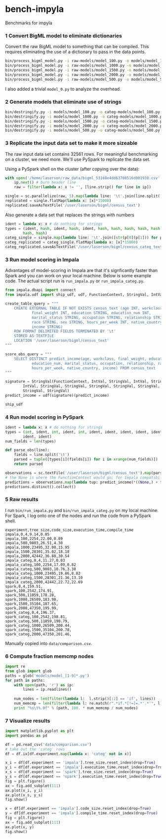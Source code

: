 bench-impyla
============

Benchmarks for impyla

### 1 Convert BigML model to eliminate dictionaries

Convert the raw BigML model to something that can be compiled. This requires
eliminating the use of a dictionary to pass in the data points.

```bash
bin/process_bigml_model.py -i raw-models/model_100.py -o models/model_100.py -d raw-data/bigml_53168e4dd63708516d001938.csv
bin/process_bigml_model.py -i raw-models/model_1000.py -o models/model_1000.py -d raw-data/bigml_53168e4dd63708516d001938.csv
bin/process_bigml_model.py -i raw-models/model_1500.py -o models/model_1500.py -d raw-data/bigml_53168e4dd63708516d001938.csv
bin/process_bigml_model.py -i raw-models/model_2000.py -o models/model_2000.py -d raw-data/bigml_53168e4dd63708516d001938.csv
bin/process_bigml_model.py -i raw-models/model_500.py -o models/model_500.py -d raw-data/bigml_53168e4dd63708516d001938.csv
```
I also added a trivial `model_0.py` to analyze the overhead.


### 2 Generate models that eliminate use of strings

```bash
bin/destringify.py -i models/model_100.py -o categ-models/model_100.py
bin/destringify.py -i models/model_1000.py -o categ-models/model_1000.py
bin/destringify.py -i models/model_1500.py -o categ-models/model_1500.py
bin/destringify.py -i models/model_2000.py -o categ-models/model_2000.py
bin/destringify.py -i models/model_500.py -o categ-models/model_500.py
```

### 3 Replicate the input data set to make it more sizeable

The raw input data set contains 32561 rows. For meaningful benchmarking on a
cluster, we need more. We'll use PySpark to replicate the data set.

Using a PySpark shell on the cluster (after copying over the data):

```python
with open('/home/laserson/raw_data/bigml_53168e4dd63708516d001938.csv', 'r') as ip:
    ip.next() # burn header line
    raw = filter(lambda x: x != '', [line.strip() for line in ip])

single = sc.parallelize(raw, 5).map(lambda line: '\t'.join(line.split(',')))
replicated = single.flatMap(lambda x: [x]*15000)
replicated.saveAsTextFile('/user/laserson/bigml/census_text')
```

Also generate a data set that replaces the strings with numbers

```python
ident = lambda x: x # do nothing for strings
types = (ident, hash, ident, hash, ident, hash, hash, hash, hash, hash, ident,
        hash, hash)
categ_single = single.map(lambda line: '\t'.join([str(p[0](p[1])) for p in zip(types, line.split('\t'))]))
categ_replicated = categ_single.flatMap(lambda x: [x]*15000)
categ_replicated.saveAsTextFile('/user/laserson/bigml/census_categ_text')
```


### 3 Run model scoring in Impala

Advantages of model-scoring in Impala are that it's signficantly faster than
Spark and you can work on your local machine.  Below is some example code.  The
actual script run is `run_impala.py` or `run_impala_categ.py`.

```python
from impala.dbapi import connect
from impala.udf import ship_udf, udf, FunctionContext, StringVal, IntVal

create_table_query = """
    CREATE EXTERNAL TABLE IF NOT EXISTS census_text (age INT, workclass STRING,
            final_weight INT, education STRING, education_num INT,
            marital_status STRING, occupation STRING, relationship STRING,
            race STRING, sex STRING, hours_per_week INT, native_country STRING,
            income STRING)
    ROW FORMAT DELIMITED FIELDS TERMINATED BY '\t'
    STORED AS TEXTFILE
    LOCATION '/user/laserson/bigml/census_text'
"""

score_obs_query = """
    SELECT DISTINCT predict_income(age, workclass, final_weight, education,
            education_num, marital_status, occupation, relationship, race, sex,
            hours_per_week, native_country, income) FROM census_text
"""

signature = StringVal(FunctionContext, IntVal, StringVal, IntVal, StringVal,
        IntVal, StringVal, StringVal, StringVal, StringVal, StringVal, IntVal,
        StringVal, StringVal)
predict_income = udf(signature)(predict_income)

ship_udf


```


### 4 Run model scoring in PySpark

```python
ident = lambda x: x # do nothing for strings
types = (int, ident, int, ident, int, ident, ident, ident, ident, ident, int,
        ident, ident)
num_fields = len(types)

def parse_obs(line):
    fields = line.split('\t')
    parsed = tuple([types[i](fields[i]) for i in xrange(num_fields)])
    return parsed

observations = sc.textFile('/user/laserson/bigml/census_text').map(parse_obs)
# the None is where the FunctionContext would go; for Impala compatibility
predictions = observations.map(lambda tup: predict_income(*((None,) + tup)))
predictions.distinct().collect()
```

### 5 Raw results

I run `bin/run_impala.py` and `bin/run_impala_categ.py` on my local machine.
For Spark, I log onto one of the nodes and run the code from a PySpark shell.

```
experiment,tree_size,code_size,execution_time,compile_time
impala,0,4,9.14,0.05
impala,100,2254,22.00,0.89
impala,500,9803,26.51,4.30
impala,1000,23495,32.00,15.95
impala,1500,28301,35.02,18.18
impala,2000,42442,36.88,30.54
impala_categ,0,4,11.27,0.03
impala_categ,100,2254,17.09,0.82
impala_categ,500,9803,18.76,3.38
impala_categ,1000,23495,19.86,8.82
impala_categ,1500,28301,21.36,13.10
impala_categ,2000,42442,22.72,22.69
spark,0,4,159.51,
spark,100,2542,174.91,
spark,500,11059,178.28,
spark,1000,26509,183.98,
spark,1500,35104,187.65,
spark,2000,47350,195.99,
spark_categ,0,4,196.37,
spark_categ,100,2542,198.81,
spark_categ,500,11059,198.79,
spark_categ,1000,26509,200.44,
spark_categ,1500,35104,200.78,
spark_categ,2000,47350,201.46,
```

Manually copied into `data/comparison.csv`.


### 6 Compute fraction memcmp nodes

```python
import re
from glob import glob
paths = glob('models/model_[1-9]*.py')
for path in paths:
    with open(path, 'r') as ip:
        lines = ip.readlines()
    
    num_nodes = len(filter(lambda l:  l.strip()[:2] == 'if', lines))
    num_memcmp = len(filter(lambda l: re.match(r".*if.*[!=]=.*'.*'", l) is not None, lines))
    print "%s\t%.0f" % (path, 100. * num_memcmp / num_nodes)
```

### 7 Visualize results

```python
import matplotlib.pyplot as plt
import pandas as pd

df = pd.read_csv('data/comparison.csv')
# take out the 'categ' rows
df = df.ix[df.experiment.map(lambda x: 'categ' not in x)]

x_i = df[df.experiment == 'impala'].tree_size.reset_index(drop=True)
y_i = df[df.experiment == 'impala'].execution_time.reset_index(drop=True)
x_s = df[df.experiment == 'spark'].tree_size.reset_index(drop=True)
y_s = df[df.experiment == 'spark'].execution_time.reset_index(drop=True)
fig = plt.figure()
ax = fig.add_subplot(111)
ax.plot(x_i, y_i)
ax.plot(x_s, y_s)
fig.show()

x = df[df.experiment == 'impala'].code_size.reset_index(drop=True)
y = df[df.experiment == 'impala'].compile_time.reset_index(drop=True)
fig = plt.figure()
ax = fig.add_subplot(111)
ax.plot(x, y)
fig.show()

```